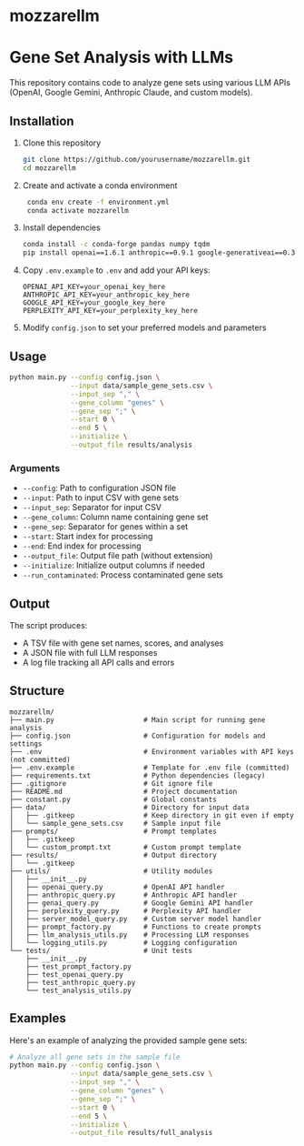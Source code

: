 # mozzarellm

# Gene Set Analysis with LLMs

This repository contains code to analyze gene sets using various LLM APIs (OpenAI, Google Gemini, Anthropic Claude, and custom models).

## Installation

1. Clone this repository
   ```bash
   git clone https://github.com/yourusername/mozzarellm.git
   cd mozzarellm
   ```

2. Create and activate a conda environment
   ```bash
    conda env create -f environment.yml
    conda activate mozzarellm
   ```

3. Install dependencies
   ```bash
   conda install -c conda-forge pandas numpy tqdm
   pip install openai==1.6.1 anthropic==0.9.1 google-generativeai==0.3.2 python-dotenv==1.0.0 requests>=2.32.0
   ```

4. Copy `.env.example` to `.env` and add your API keys:
   ```
   OPENAI_API_KEY=your_openai_key_here
   ANTHROPIC_API_KEY=your_anthropic_key_here
   GOOGLE_API_KEY=your_google_key_here
   PERPLEXITY_API_KEY=your_perplexity_key_here
   ```

5. Modify `config.json` to set your preferred models and parameters

## Usage

```bash
python main.py --config config.json \
               --input data/sample_gene_sets.csv \
               --input_sep "," \
               --gene_column "genes" \
               --gene_sep ";" \
               --start 0 \
               --end 5 \
               --initialize \
               --output_file results/analysis
```

### Arguments

- `--config`: Path to configuration JSON file
- `--input`: Path to input CSV with gene sets
- `--input_sep`: Separator for input CSV
- `--gene_column`: Column name containing gene set
- `--gene_sep`: Separator for genes within a set
- `--start`: Start index for processing
- `--end`: End index for processing
- `--output_file`: Output file path (without extension)
- `--initialize`: Initialize output columns if needed
- `--run_contaminated`: Process contaminated gene sets

## Output

The script produces:
- A TSV file with gene set names, scores, and analyses
- A JSON file with full LLM responses
- A log file tracking all API calls and errors

## Structure

```
mozzarellm/
├── main.py                      # Main script for running gene analysis
├── config.json                  # Configuration for models and settings
├── .env                         # Environment variables with API keys (not committed)
├── .env.example                 # Template for .env file (committed)
├── requirements.txt             # Python dependencies (legacy)
├── .gitignore                   # Git ignore file
├── README.md                    # Project documentation
├── constant.py                  # Global constants
├── data/                        # Directory for input data
│   ├── .gitkeep                 # Keep directory in git even if empty
│   └── sample_gene_sets.csv     # Sample input file
├── prompts/                     # Prompt templates
│   ├── .gitkeep
│   └── custom_prompt.txt        # Custom prompt template
├── results/                     # Output directory
│   └── .gitkeep
├── utils/                       # Utility modules
│   ├── __init__.py
│   ├── openai_query.py          # OpenAI API handler
│   ├── anthropic_query.py       # Anthropic API handler
│   ├── genai_query.py           # Google Gemini API handler
│   ├── perplexity_query.py      # Perplexity API handler
│   ├── server_model_query.py    # Custom server model handler
│   ├── prompt_factory.py        # Functions to create prompts
│   ├── llm_analysis_utils.py    # Processing LLM responses
│   └── logging_utils.py         # Logging configuration
└── tests/                       # Unit tests
    ├── __init__.py
    ├── test_prompt_factory.py
    ├── test_openai_query.py
    ├── test_anthropic_query.py
    └── test_analysis_utils.py
```

## Examples

Here's an example of analyzing the provided sample gene sets:

```bash
# Analyze all gene sets in the sample file
python main.py --config config.json \
               --input data/sample_gene_sets.csv \
               --input_sep "," \
               --gene_column "genes" \
               --gene_sep ";" \
               --start 0 \
               --end 5 \
               --initialize \
               --output_file results/full_analysis
```